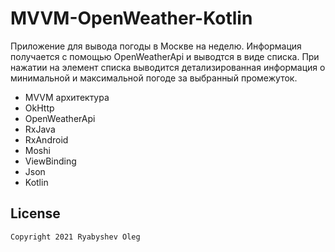 # MVVM-OpenWeather-Kotlin

Приложение для вывода погоды в Москве на неделю. Информация получается с помощью OpenWeatherApi и выводтся в виде
списка. При нажатии на элемент списка выводится детализированная информация о минимальной и максимальной погоде за
выбранный промежуток.

- MVVM архитектура
- OkHttp
- OpenWeatherApi
- RxJava
- RxAndroid
- Moshi
- ViewBinding
- Json
- Kotlin

## License

    Copyright 2021 Ryabyshev Oleg